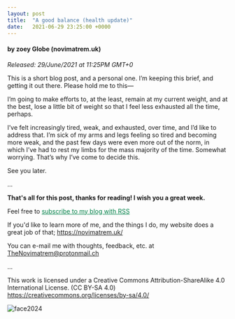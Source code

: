 ```yaml
---
layout: post
title:  "A good balance (health update)"
date:   2021-06-29 23:25:00 +0000
---
```

#### by zoey Globe (novimatrem.uk)
*Released: 29/June/2021 at 11:25PM GMT+0*

This is a short blog post, and a personal one. I’m keeping this brief, and getting it out there. Please hold me to this—

I’m going to make efforts to, at the least, remain at my current weight, and at the best, lose a little bit of weight so that I feel less exhausted all the time, perhaps.

I’ve felt increasingly tired, weak, and exhausted, over time, and I’d like to address that. I’m sick of my arms and legs feeling so tired and becoming more weak, and the past few days were even more out of the norm, in which I’ve had to rest my limbs for the mass majority of the time. Somewhat worrying. That’s why I’ve come to decide this. 

See you later.

...

**That's all for this post, thanks for reading! I wish you a great week.**

Feel free to <a href="https://novimatrem.gitlab.io/blog/feed.xml" style="color: #008148" target="_blank">subscribe to my blog with RSS</a>

If you'd like to learn more of me, and the things I do, my website does a great job of that; <a href="https://novimatrem.uk/" style="color: #008148" target="_blank">https://novimatrem.uk/</a>

You can e-mail me with thoughts, feedback, etc. at [TheNovimatrem@protonmail.ch](mailto:TheNovimatrem@protonmail.ch)

...

This work is licensed under a Creative Commons Attribution-ShareAlike 4.0 International License. (CC BY-SA 4.0)
<a href="https://creativecommons.org/licenses/by-sa/4.0/" style="color: #008148" target="_blank">https://creativecommons.org/licenses/by-sa/4.0/</a>

![face2024](https://gitlab.com/Novimatrem/blog/-/raw/master/face2024.png)
